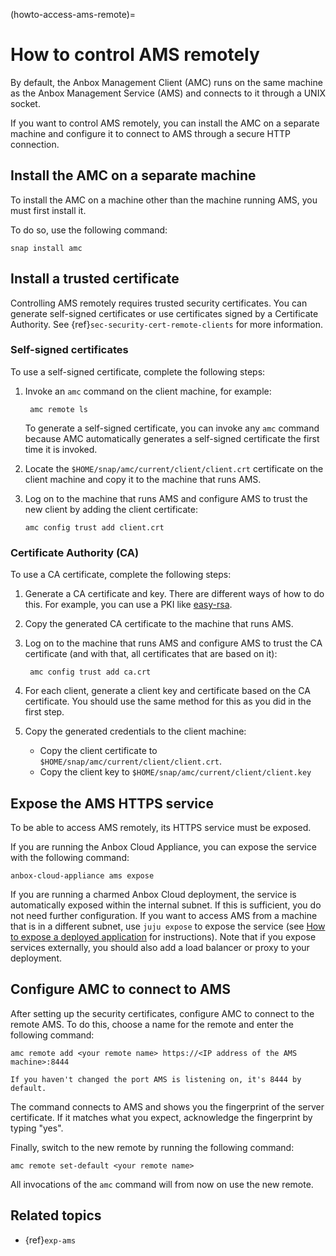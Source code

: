 (howto-access-ams-remote)=
# How to control AMS remotely

By default, the Anbox Management Client (AMC) runs on the same machine as the Anbox Management Service (AMS) and connects to it through a UNIX socket.

If you want to control AMS remotely, you can install the AMC on a separate machine and configure it to connect to AMS through a secure HTTP connection.

## Install the AMC on a separate machine

To install the AMC on a machine other than the machine running AMS, you must first install it.

To do so, use the following command:

    snap install amc

## Install a trusted certificate

Controlling AMS remotely requires trusted security certificates. You can generate self-signed certificates or use certificates signed by a Certificate Authority. See {ref}`sec-security-cert-remote-clients` for more information.

### Self-signed certificates

To use a self-signed certificate, complete the following steps:

1. Invoke an `amc` command on the client machine, for example:

        amc remote ls

    To generate a self-signed certificate, you can invoke any `amc` command because AMC automatically generates a self-signed certificate the first time it is invoked.

2. Locate the `$HOME/snap/amc/current/client/client.crt` certificate on the client machine and copy it to the machine that runs AMS.
3. Log on to the machine that runs AMS and configure AMS to trust the new client by adding the client certificate:

   ```
   amc config trust add client.crt
   ```

### Certificate Authority (CA)

To use a CA certificate, complete the following steps:

1. Generate a CA certificate and key. There are different ways of how to do this. For example, you can use a PKI like [easy-rsa](https://github.com/OpenVPN/easy-rsa).
2. Copy the generated CA certificate to the machine that runs AMS.
3. Log on to the machine that runs AMS and configure AMS to trust the CA certificate (and with that, all certificates that are based on it):

        amc config trust add ca.crt
4. For each client, generate a client key and certificate based on the CA certificate. You should use the same method for this as you did in the first step.
5. Copy the generated credentials to the client machine:

   * Copy the client certificate to `$HOME/snap/amc/current/client/client.crt`.
   * Copy the client key to `$HOME/snap/amc/current/client/client.key`

## Expose the AMS HTTPS service

To be able to access AMS remotely, its HTTPS service must be exposed.

If you are running the Anbox Cloud Appliance, you can expose the service with the following command:

    anbox-cloud-appliance ams expose

If you are running a charmed Anbox Cloud deployment, the service is automatically exposed within the internal subnet. If this is sufficient, you do not need further configuration. If you want to access AMS from a machine that is in a different subnet, use `juju expose` to expose the service (see [How to expose a deployed application](https://canonical-juju.readthedocs-hosted.com/en/latest/user/howto/manage-applications/#manage-an-applications-public-availability-over-the-network) for instructions). Note that if you expose services externally, you should also add a load balancer or proxy to your deployment.

## Configure AMC to connect to AMS

After setting up the security certificates, configure AMC to connect to the remote AMS. To do this, choose a name for the remote and enter the following command:

    amc remote add <your remote name> https://<IP address of the AMS machine>:8444

```{tip}
If you haven't changed the port AMS is listening on, it's 8444 by default.
```

The command connects to AMS and shows you the fingerprint of the server certificate. If it matches what you expect, acknowledge the fingerprint by typing "yes".

Finally, switch to the new remote by running the following command:

    amc remote set-default <your remote name>

All invocations of the `amc` command will from now on use the new remote.

## Related topics

* {ref}`exp-ams`
